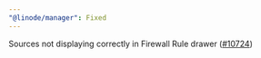 ```yaml
---
"@linode/manager": Fixed
---
```


Sources not displaying correctly in Firewall Rule drawer ([#10724](https://github.com/linode/manager/pull/10724))
